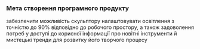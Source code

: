 ### Мета створення програмного продукту

забезпечити можливість скульптору налаштовувати освітлення з точністю до 90% відповідно до робочого простору, а також задоволення потреб у доступі до корисної інформації про новітні інструменти й мистецькі тренди для розвитку його творчого процесу
